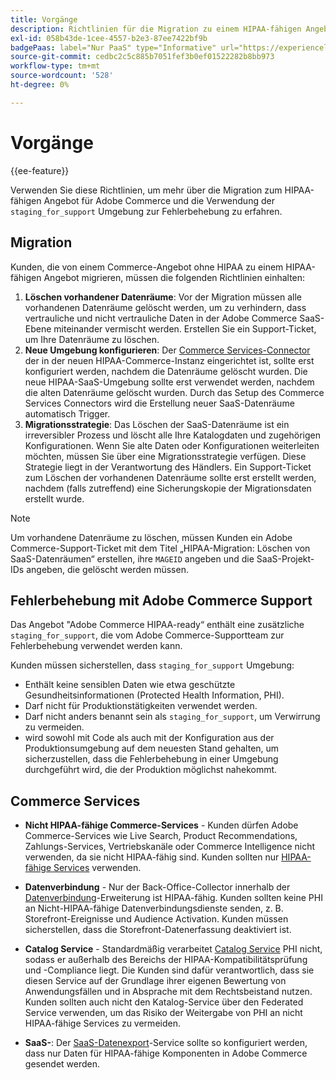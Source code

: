 ```yaml
---
title: Vorgänge
description: Richtlinien für die Migration zu einem HIPAA-fähigen Angebot und für die Verwendung der sekundären Staging-Umgebung zur Fehlerbehebung.
exl-id: 058b43de-1cee-4557-b2e3-87ee7422bf9b
badgePaas: label="Nur PaaS" type="Informative" url="https://experienceleague.adobe.com/de/docs/commerce/user-guides/product-solutions" tooltip="Gilt nur für Adobe Commerce in Cloud-Projekten (von Adobe verwaltete PaaS-Infrastruktur) und lokale Projekte."
source-git-commit: cedbc2c5c885b7051fef3b0ef01522282b8bb973
workflow-type: tm+mt
source-wordcount: '528'
ht-degree: 0%

---
```


# Vorgänge

{{ee-feature}}

Verwenden Sie diese Richtlinien, um mehr über die Migration zum HIPAA-fähigen Angebot für Adobe Commerce und die Verwendung der `staging_for_support` Umgebung zur Fehlerbehebung zu erfahren.

## Migration

Kunden, die von einem Commerce-Angebot ohne HIPAA zu einem HIPAA-fähigen Angebot migrieren, müssen die folgenden Richtlinien einhalten:

1. **Löschen vorhandener Datenräume**: Vor der Migration müssen alle vorhandenen Datenräume gelöscht werden, um zu verhindern, dass vertrauliche und nicht vertrauliche Daten in der Adobe Commerce SaaS-Ebene miteinander vermischt werden. Erstellen Sie ein Support-Ticket, um Ihre Datenräume zu löschen.
1. **Neue Umgebung konfigurieren**: Der [Commerce Services-Connector](https://experienceleague.adobe.com/de/docs/commerce/user-guides/integration-services/saas) der in der neuen HIPAA-Commerce-Instanz eingerichtet ist, sollte erst konfiguriert werden, nachdem die Datenräume gelöscht wurden. Die neue HIPAA-SaaS-Umgebung sollte erst verwendet werden, nachdem die alten Datenräume gelöscht wurden. Durch das Setup des Commerce Services Connectors wird die Erstellung neuer SaaS-Datenräume automatisch Trigger.
1. **Migrationsstrategie**: Das Löschen der SaaS-Datenräume ist ein irreversibler Prozess und löscht alle Ihre Katalogdaten und zugehörigen Konfigurationen. Wenn Sie alte Daten oder Konfigurationen weiterleiten möchten, müssen Sie über eine Migrationsstrategie verfügen. Diese Strategie liegt in der Verantwortung des Händlers. Ein Support-Ticket zum Löschen der vorhandenen Datenräume sollte erst erstellt werden, nachdem (falls zutreffend) eine Sicherungskopie der Migrationsdaten erstellt wurde.

>[!NOTE]
>Um vorhandene Datenräume zu löschen, müssen Kunden ein Adobe Commerce-Support-Ticket mit dem Titel „HIPAA-Migration: Löschen von SaaS-Datenräumen“ erstellen, ihre `MAGEID` angeben und die SaaS-Projekt-IDs angeben, die gelöscht werden müssen.

## Fehlerbehebung mit Adobe Commerce Support

Das Angebot &quot;Adobe Commerce HIPAA-ready“ enthält eine zusätzliche `staging_for_support`, die vom Adobe Commerce-Supportteam zur Fehlerbehebung verwendet werden kann.

Kunden müssen sicherstellen, dass `staging_for_support` Umgebung:

- Enthält keine sensiblen Daten wie etwa geschützte Gesundheitsinformationen (Protected Health Information, PHI).
- Darf nicht für Produktionstätigkeiten verwendet werden.
- Darf nicht anders benannt sein als `staging_for_support`, um Verwirrung zu vermeiden.
- wird sowohl mit Code als auch mit der Konfiguration aus der Produktionsumgebung auf dem neuesten Stand gehalten, um sicherzustellen, dass die Fehlerbehebung in einer Umgebung durchgeführt wird, die der Produktion möglichst nahekommt.

## Commerce Services

- **Nicht HIPAA-fähige Commerce-Services** - Kunden dürfen Adobe Commerce-Services wie Live Search, Product Recommendations, Zahlungs-Services, Vertriebskanäle oder Commerce Intelligence nicht verwenden, da sie nicht HIPAA-fähig sind. Kunden sollten nur [HIPAA-fähige Services](overview.md) verwenden.

- **Datenverbindung** - Nur der Back-Office-Collector innerhalb der [Datenverbindung](https://experienceleague.adobe.com/de/docs/commerce/data-connection/overview)-Erweiterung ist HIPAA-fähig. Kunden sollten keine PHI an Nicht-HIPAA-fähige Datenverbindungsdienste senden, z. B. Storefront-Ereignisse und Audience Activation. Kunden müssen sicherstellen, dass die Storefront-Datenerfassung deaktiviert ist.

- **Catalog Service** - Standardmäßig verarbeitet [Catalog Service](https://experienceleague.adobe.com/de/docs/commerce/catalog-service/overview) PHI nicht, sodass er außerhalb des Bereichs der HIPAA-Kompatibilitätsprüfung und -Compliance liegt. Die Kunden sind dafür verantwortlich, dass sie diesen Service auf der Grundlage ihrer eigenen Bewertung von Anwendungsfällen und in Absprache mit dem Rechtsbeistand nutzen. Kunden sollten auch nicht den Katalog-Service über den Federated Service verwenden, um das Risiko der Weitergabe von PHI an nicht HIPAA-fähige Services zu vermeiden.

- **SaaS-**: Der [SaaS-Datenexport](https://experienceleague.adobe.com/de/docs/commerce/saas-data-export/overview)-Service sollte so konfiguriert werden, dass nur Daten für HIPAA-fähige Komponenten in Adobe Commerce gesendet werden.
